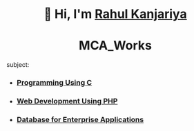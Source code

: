 <h1 align="center">👋 Hi, I'm <a href="https://www.linkedin.com/in/jigar-sable/" target="_blank"> Rahul Kanjariya </a></h1>
<h1 align="center"><a  target="_blank"> MCA_Works </a></h1>

subject:
  - <h3><a href="https://github.com/Rahul9265/Rahul_works/edit/main/README.md" target="_blank"> Programming Using C</a></h3>
  - <h3><a href="https://github.com/Rahul9265/Rahul_works/edit/main/README.md" target="_blank">Web Development Using PHP</a></h3>
  - <h3><a href="https://github.com/Rahul9265/Rahul_works/edit/main/README.md" target="_blank">Database for Enterprise Applications</a></h3>
    
